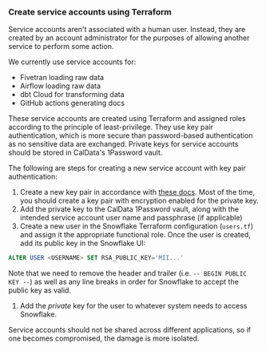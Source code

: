 ### Create service accounts using Terraform

Service accounts aren't associated with a human user.
Instead, they are created by an account administrator for
the purposes of allowing another service to perform some action.

We currently use service accounts for:

* Fivetran loading raw data
* Airflow loading raw data
* dbt Cloud for transforming data
* GitHub actions generating docs

These service accounts are created using Terraform
and assigned roles according to the principle of least-privilege.
They use key pair authentication, which is more secure than password-based authentication as no sensitive data are exchanged.
Private keys for service accounts should be stored in CalData's 1Password vault.

The following are steps for creating a new service account with key pair authentication:

1. Create a new key pair in accordance with [these docs](https://docs.snowflake.com/en/user-guide/key-pair-auth#configuring-key-pair-authentication).
  Most of the time, you should create a key pair with encryption enabled for the private key.
1. Add the private key to the CalData 1Password vault, along with the intended service account user name and passphrase (if applicable)
1. Create a new user in the Snowflake Terraform configuration (`users.tf`) and assign it the appropriate functional role.
  Once the user is created, add its public key in the Snowflake UI:
  ```sql
  ALTER USER <USERNAME> SET RSA_PUBLIC_KEY='MII...'
  ```
  Note that we need to remove the header and trailer (i.e. `-- BEGIN PUBLIC KEY --`) as well as any line breaks
  in order for Snowflake to accept the public key as valid.
1. Add the *private* key for the user to whatever system needs to access Snowflake.

Service accounts should not be shared across different applications,
so if one becomes compromised, the damage is more isolated.
